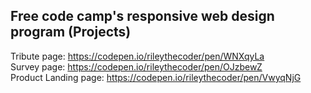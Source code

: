 ## Free code camp's responsive web design program (Projects) 
Tribute page: https://codepen.io/rileythecoder/pen/WNXqyLa
<br>
Survey page: https://codepen.io/rileythecoder/pen/OJzbewZ
<br>
Product Landing page: https://codepen.io/rileythecoder/pen/VwyqNjG
